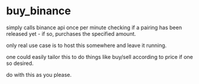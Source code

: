 # buy_binance
simply calls binance api once per minute checking if a pairing has been released yet - if so, purchases the specified amount.

only real use case is to host this somewhere and leave it running.

one could easily tailor this to do things like buy/sell according to price if one so desired.

do with this as you please.
